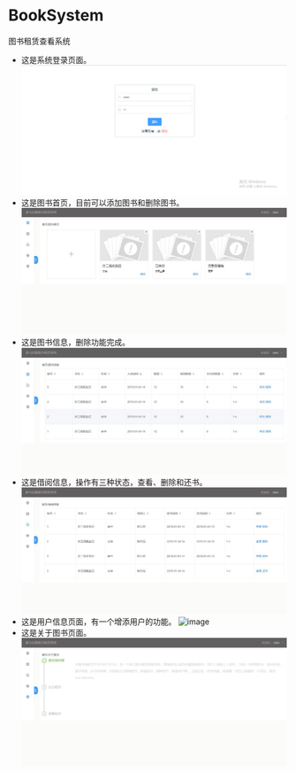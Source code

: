 # BookSystem
图书租赁查看系统
+ 这是系统登录页面。
![image](https://github.com/fog-chen/BookSystem/blob/master/BookSystem/src/assets/read/login.PNG)
+ 这是图书首页，目前可以添加图书和删除图书。
![image](https://github.com/fog-chen/BookSystem/blob/master/BookSystem/src/assets/read/首页.jpg)
+ 这是图书信息，删除功能完成。
![image](https://github.com/fog-chen/BookSystem/blob/master/BookSystem/src/assets/read/图书信息.jpg)
+ 这是借阅信息，操作有三种状态，查看、删除和还书。
![image](https://github.com/fog-chen/BookSystem/blob/master/BookSystem/src/assets/read/借阅信息.jpg)
+ 这是用户信息页面，有一个增添用户的功能。
![image](https://github.com/fog-chen/BookSystem/blob/master/BookSystem/src/assets/read/用户.jpg)
+ 这是关于图书页面。
![image](https://github.com/fog-chen/BookSystem/blob/master/BookSystem/src/assets/read/关于图书.jpg)
